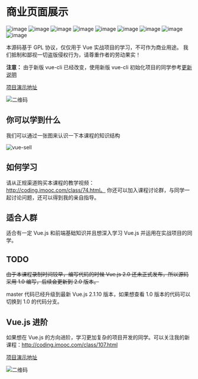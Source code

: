 # 商业页面展示
 ![image](https://github.com/ccj-mlp/project-seller/blob/master/README/01.png)
  ![image](https://github.com/ccj-mlp/project-seller/blob/master/README/02.png)
   ![image](https://github.com/ccj-mlp/project-seller/blob/master/README/02.png)
    ![image](https://github.com/ccj-mlp/project-seller/blob/master/README/03.png)
     ![image](https://github.com/ccj-mlp/project-seller/blob/master/README/04.png)
      ![image](https://github.com/ccj-mlp/project-seller/blob/master/README/05.png)
       ![image](https://github.com/ccj-mlp/project-seller/blob/master/README/06.png)
        ![image](https://github.com/ccj-mlp/project-seller/blob/master/README/07.png)
         ![image](https://github.com/ccj-mlp/project-seller/blob/master/README/08.png)

本源码基于 GPL 协议，仅仅用于 Vue 实战项目的学习，不可作为商业用途。
我们抵制和鄙视一切盗版侵权行为，请尊重作者的劳动果实！

**注意：** 由于新版 vue-cli 已经改变，使用新版 vue-cli 初始化项目的同学参考[更新说明](https://github.com/ustbhuangyi/vue-sell/blob/master/update.md)

[项目演示地址](http://ustbhuangyi.com/sell/)

![二维码](https://qr.api.cli.im/qr?data=http%253A%252F%252Fustbhuangyi.com%252Fsell%252F%2523%252Fgoods&level=H&transparent=false&bgcolor=%23ffffff&forecolor=%23000000&blockpixel=12&marginblock=1&logourl=&size=280&kid=cliim&key=686203a49c4613080b5b3004323ff977)

## 你可以学到什么
我们可以通过一张图来认识一下本课程的知识结构

![vue-sell](https://webapp.didistatic.com/static/webapp/shield/vue-sell.png)

## 如何学习
请从正规渠道购买本课程的教学视频： http://coding.imooc.com/class/74.html。
你还可以加入课程讨论群，与同学一起讨论问题，还可以得到我的亲自指导。

## 适合人群
适合有一定 Vue.js 和前端基础知识并且想深入学习 Vue.js 并运用在实战项目的同学。

## TODO
~~由于本课程录制时间较早，编写代码的时候 Vue.js 2.0 还未正式发布，所以源码采用 1.0 编写，后续会更新到 2.0 版本。~~

master 代码已经升级到最新 Vue.js 2.1.10 版本，如果想查看 1.0 版本的代码可以切换到 1.0 的代码分支。

## Vue.js 进阶

如果想在 Vue.js 的方向进阶，学习更加复杂的项目开发的同学。可以关注我的新课程：http://coding.imooc.com/class/107.html

[项目演示地址](http://ustbhuangyi.com/music/)

![二维码](https://qr.api.cli.im/qr?data=http%253A%252F%252Fustbhuangyi.com%252Fmusic%252F&level=H&transparent=false&bgcolor=%23ffffff&forecolor=%23000000&blockpixel=12&marginblock=1&logourl=&size=280&kid=cliim&key=731bbcc2b490454d2cc604f98539952c)


